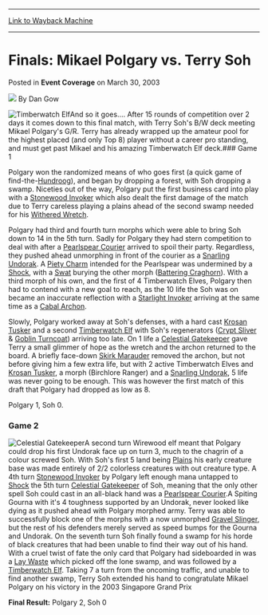 
---
[Link to Wayback Machine](https://web.archive.org/web/20171030103221/https://magic.wizards.com/en/articles/archive/event-coverage/finals-mikael-polgary-vs-terry-soh-2003-03-30)

[_metadata_:author]:- "Dan Gow"
[_metadata_:description]:- "And so it goes.... After 15 rounds of competition over 2 days it comes down to this final match, with Terry Soh's B/W deck meeting Mikael Polgary's G/R."
[_metadata_:generator]:- "Drupal 7 (http://drupal.org)"
[_metadata_:node]:- "786921"
[_metadata_:publish_date]:- "2003-03-30"
[_metadata_:source]:- "div-main-content"
[_metadata_:title]:- "Finals: Mikael Polgary vs. Terry Soh"
[_metadata_:wayback_capture_timestamp]:- "2017-10-30 10:32:21"
[_metadata_:wayback_raw_url]:- "https://web.archive.org/web/20171030103221id_/https://magic.wizards.com/en/articles/archive/event-coverage/finals-mikael-polgary-vs-terry-soh-2003-03-30"
[_metadata_:wayback_url]:- "https://magic.wizards.com/en/articles/archive/event-coverage/finals-mikael-polgary-vs-terry-soh-2003-03-30"
---


Finals: Mikael Polgary vs. Terry Soh
====================================



 Posted in **Event Coverage**
 on March 30, 2003 






![](https://media.magic.wizards.com/styles/auth_small/public/generic-avatar-150_1.png)
By Dan Gow











![Timberwatch Elf](http://gatherer.wizards.com/Handlers/Image.ashx?type=card&name=Timberwatch+Elf)And so it goes.... After 15 rounds of competition over 2 days it comes down to this final match, with Terry Soh's B/W deck meeting Mikael Polgary's G/R. Terry has already wrapped up the amateur pool for the highest placed (and only Top 8) player without a career pro standing, and must get past Mikael and his amazing Timberwatch Elf deck.### Game 1

Polgary won the randomized means of who goes first (a quick game of find-the-[Hundroog](http://gatherer.wizards.com/Pages/Card/Details.aspx?name=Hundroog)), and began by dropping a forest, with Soh dropping a swamp. Niceties out of the way, Polgary put the first business card into play with a [Stonewood Invoker](http://gatherer.wizards.com/Pages/Card/Details.aspx?name=Stonewood+Invoker) which also dealt the first damage of the match due to Terry careless playing a plains ahead of the second swamp needed for his [Withered Wretch](http://gatherer.wizards.com/Pages/Card/Details.aspx?name=Withered+Wretch).

Polgary had third and fourth turn morphs which were able to bring Soh down to 14 in the 5th turn. Sadly for Polgary they had stern competition to deal with after a [Pearlspear Courier](http://gatherer.wizards.com/Pages/Card/Details.aspx?name=Pearlspear+Courier) arrived to spoil their party. Regardless, they pushed ahead unmorphing in front of the courier as a [Snarling Undorak](http://gatherer.wizards.com/Pages/Card/Details.aspx?name=Snarling+Undorak). A [Piety Charm](http://gatherer.wizards.com/Pages/Card/Details.aspx?name=Piety+Charm) intended for the Pearlspear was undermined by a [Shock](http://gatherer.wizards.com/Pages/Card/Details.aspx?name=Shock), with a [Swat](http://gatherer.wizards.com/Pages/Card/Details.aspx?name=Swat) burying the other morph ([Battering Craghorn](http://gatherer.wizards.com/Pages/Card/Details.aspx?name=Battering+Craghorn)). With a third morph of his own, and the first of 4 Timberwatch Elves, Polgary then had to contend with a new goal to reach, as the 10 life the Soh was on became an inaccurate reflection with a [Starlight Invoker](http://gatherer.wizards.com/Pages/Card/Details.aspx?name=Starlight+Invoker) arriving at the same time as a [Cabal Archon](http://gatherer.wizards.com/Pages/Card/Details.aspx?name=Cabal+Archon).

Slowly, Polgary worked away at Soh's defenses, with a hard cast [Krosan Tusker](http://gatherer.wizards.com/Pages/Card/Details.aspx?name=Krosan+Tusker) and a second [Timberwatch Elf](http://gatherer.wizards.com/Pages/Card/Details.aspx?name=Timberwatch+Elf) with Soh's regenerators ([Crypt Sliver](http://gatherer.wizards.com/Pages/Card/Details.aspx?name=Crypt+Sliver) & [Goblin Turncoat](http://gatherer.wizards.com/Pages/Card/Details.aspx?name=Goblin+Turncoat)) arriving too late. On 1 life a [Celestial Gatekeeper](http://gatherer.wizards.com/Pages/Card/Details.aspx?name=Celestial+Gatekeeper) gave Terry a small glimmer of hope as the wretch and the archon returned to the board. A briefly face-down [Skirk Marauder](http://gatherer.wizards.com/Pages/Card/Details.aspx?name=Skirk+Marauder) removed the archon, but not before giving him a few extra life, but with 2 active Timberwatch Elves and [Krosan Tusker](http://gatherer.wizards.com/Pages/Card/Details.aspx?name=Krosan+Tusker), a morph (Birchlore Ranger) and a [Snarling Undorak](http://gatherer.wizards.com/Pages/Card/Details.aspx?name=Snarling+Undorak), 5 life was never going to be enough. This was however the first match of this draft that Polgary had dropped as low as 8.

Polgary 1, Soh 0.

### Game 2

![Celestial Gatekeeper](http://gatherer.wizards.com/Handlers/Image.ashx?type=card&name=Celestial+Gatekeeper)A second turn Wirewood elf meant that Polgary could drop his first Undorak face up on turn 3, much to the chagrin of a colour screwed Soh. With Soh's first 5 land being [Plains](http://gatherer.wizards.com/Pages/Card/Details.aspx?name=Plains) his early creature base was made entirely of 2/2 colorless creatures with out creature type. A 4th turn [Stonewood Invoker](http://gatherer.wizards.com/Pages/Card/Details.aspx?name=Stonewood+Invoker) by Polgary left enough mana untapped to [Shock](http://gatherer.wizards.com/Pages/Card/Details.aspx?name=Shock) the 5th turn [Celestial Gatekeeper](http://gatherer.wizards.com/Pages/Card/Details.aspx?name=Celestial+Gatekeeper) of Soh, meaning that the only other spell Soh could cast in an all-black hand was a [Pearlspear Courier](http://gatherer.wizards.com/Pages/Card/Details.aspx?name=Pearlspear+Courier).A Spiting Gourna with it's 4 toughness supported by an Undorak, never looked like dying as it pushed ahead with Polgary morphed army. Terry was able to successfully block one of the morphs with a now unmorphed [Gravel Slinger](http://gatherer.wizards.com/Pages/Card/Details.aspx?name=Gravel+Slinger), but the rest of his defenders merely served as speed bumps for the Gourna and Undorak. On the seventh turn Soh finally found a swamp for his horde of black creatures that had been unable to find their way out of his hand. With a cruel twist of fate the only card that Polgary had sideboarded in was a [Lay Waste](http://gatherer.wizards.com/Pages/Card/Details.aspx?name=Lay+Waste) which picked off the lone swamp, and was followed by a [Timberwatch Elf](http://gatherer.wizards.com/Pages/Card/Details.aspx?name=Timberwatch+Elf). Taking 7 a turn from the oncoming traffic, and unable to find another swamp, Terry Soh extended his hand to congratulate Mikael Polgary on his victory in the 2003 Singapore Grand Prix

**Final Result:** Polgary 2, Soh 0







